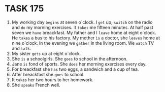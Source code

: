 # TASK 175

1. My working day `begins` at seven o\`clock. I `get` up, `switch` on the radio and `do` my morning exercises.
   It `takes` me
   fifteen minutes. At half past seven we `have` breackfast. My father and I `leave` home at eight o\`clock. He `takes`
   a bus
   to his factory. My mother `is` a doctor, she `leaves` home at nine o\`clock. In the evening we `gather` in the living
   room.
   We `watch` TV and `talk`.
2. My sister `gets` up at eight o\`clock.
3. She `is` a schoolgirls. She `goes` to school in the afternoon.
4. Jane `is` fond of sports. She `does` her morning exercises every day.
5. For breackfast she `has` two eggs, a sandwich and a cup of tea.
6. After breackfast she `goes` to school.
7. It `takes` her two hours to her homework.
8. She `speaks` French well.

